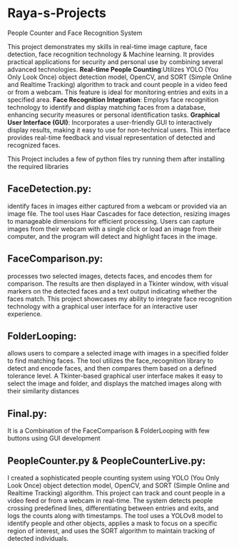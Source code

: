 # Raya-s-Projects
People Counter and Face Recognition System

This project demonstrates my skills in real-time image capture, face detection, face recognition technology & Machine learning. It provides practical applications for security and personal use by combining several advanced technologies.
__Real-time People Counting__:Utilizes YOLO (You Only Look Once) object detection model, OpenCV, and SORT (Simple Online and Realtime Tracking) algorithm to track and count people in a video feed or from a webcam. This feature is ideal for monitoring entries and exits in a specified area.
__Face Recognition Integration__: Employs face recognition technology to identify and display matching faces from a database, enhancing security measures or personal identification tasks.
__Graphical User Interface (GUI)__: Incorporates a user-friendly GUI to interactively display results, making it easy to use for non-technical users. This interface provides real-time feedback and visual representation of detected and recognized faces.

This Project includes a few of python files try running them after installing the required libraries
## FaceDetection.py:
identify faces in images either captured from a webcam or provided via an image file. The tool uses Haar Cascades for face detection, resizing images to manageable dimensions for efficient processing. Users can capture images from their webcam with a single click or load an image from their computer, and the program will detect and highlight faces in the image.
## FaceComparison.py:
processes two selected images, detects faces, and encodes them for comparison. The results are then displayed in a Tkinter window, with visual markers on the detected faces and a text output indicating whether the faces match. This project showcases my ability to integrate face recognition technology with a graphical user interface for an interactive user experience.
## FolderLooping:
allows users to compare a selected image with images in a specified folder to find matching faces. The tool utilizes the face_recognition library to detect and encode faces, and then compares them based on a defined tolerance level. A Tkinter-based graphical user interface makes it easy to select the image and folder, and displays the matched images along with their similarity distances
## Final.py:
It is a Combination of the FaceComparison & FolderLooping with few buttons using GUI development
## PeopleCounter.py & PeopleCounterLive.py:
I created a sophisticated people counting system using YOLO (You Only Look Once) object detection model, OpenCV, and SORT (Simple Online and Realtime Tracking) algorithm. This project can track and count people in a video feed or from a webcam in real-time. The system detects people crossing predefined lines, differentiating between entries and exits, and logs the counts along with timestamps. The tool uses a YOLOv8 model to identify people and other objects, applies a mask to focus on a specific region of interest, and uses the SORT algorithm to maintain tracking of detected individuals.






